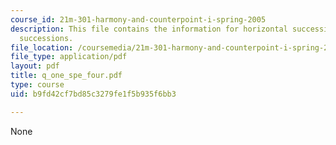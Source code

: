 ```yaml
---
course_id: 21m-301-harmony-and-counterpoint-i-spring-2005
description: This file contains the information for horizontal successions, and vertical
  successions.
file_location: /coursemedia/21m-301-harmony-and-counterpoint-i-spring-2005/b9fd42cf7bd85c3279fe1f5b935f6bb3_q_one_spe_four.pdf
file_type: application/pdf
layout: pdf
title: q_one_spe_four.pdf
type: course
uid: b9fd42cf7bd85c3279fe1f5b935f6bb3

---
```

None